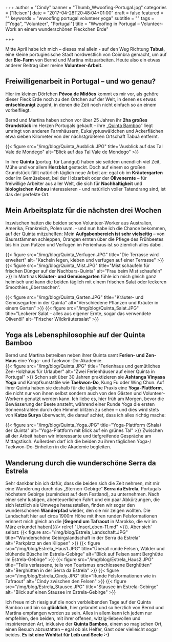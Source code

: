 +++
author = "Cindy"
banner = "Thumb_Wwoofing-Portugal.jpg"
categories = ["Reisen"]
date = "2017-04-28T20:48:04+01:00"
draft = false
featured = ""
keywords = "wwoofing portugal volunteer yoga"
subtitle = ""
tags = ["Yoga", "Volunteer", "Portugal"]
title = "Wwoofing in Portugal – Volunteer-Work an einem wunderschönen Fleckchen Erde"

+++

Mitte April habe ich mich – dieses mal allein - auf den Weg Richtung **Tabuá**, eine kleine portugiesische Stadt nordwestlich von Coimbra gemacht, um auf der **Bio-Farm** von Bernd und Martina mitzuarbeiten. Heute also ein etwas anderer Beitrag über meine **Volunteer-Arbeit**.<!--more-->

## Freiwilligenarbeit in Portugal – und wo genau?
Hier im kleinen Dörfchen **Póvoa de Midões** kommt es mir vor, als gehöre dieser Fleck Erde noch zu den Örtchen auf der Welt, in denen es etwas **entschleunigt** zugeht, in denen die Zeit noch nicht einfach so an einem vorbeifliegt.       

Bernd und Martina haben schon vor über 25 Jahren ihr **2ha großes Grundstück** im Herzen Portugals gekauft – ihre „[Quinta Bamboo](http://quintabamboo.com/)“ liegt umringt von anderen Farmhäusern, Eukalyptuswäldchen und Ackerflächen etwa sieben Kilometer von der nächstgrößeren Ortschaft Tabuá entfernt.       

{{< figure src="/img/blog/Quinta_Ausblick.JPG" title="Ausblick auf das Tal Vale de Mondego"
alt="Blick auf das Tal Vale de Mondego" >}}

In ihre **Quinta** (portug. für Landgut) haben sie seitdem unendlich viel Zeit, Mühe und vor allem **Herzblut** gesteckt. Doch auf einem so großen Grundstück fällt natürlich täglich neue Arbeit an: egal ob im **Kräutergarten** oder im Gemüsebeet, bei der Holzarbeit oder der **Olivenernte** – für freiwillige Arbeiter aus aller Welt, die sich für **Nachhaltigkeit** und **biologischen Anbau** interessieren - und natürlich voller Tatendrang sind, ist das der perfekte Ort.     

## Mein Arbeitsplatz für die nächsten drei Wochen

Inzwischen hatten die beiden schon Volunteer-Worker aus Australien, Amerika, Frankreich, Polen uvm. - und nun habe ich die Chance bekommen, auf der Quinta mitzuhelfen: Mein **Aufgabenbereich ist sehr vielseitig** – von Baumstämmen schleppen, Orangen ernten über die Pflege des Frühbeetes bis hin zum Putzen und Verfugen im Ferienhaus ist so ziemlich alles dabei.

{{< figure src="/img/blog/Quinta_Verfugen.JPG" title="Die Terrasse wird erweitert"
alt="Kacheln legen, kleben und verfugen auf einer Terrasse" >}}
{{< figure src="/img/blog/Quinta_Mist.JPG" title="Mist schaufeln für frischen Dünger auf der Nachbars-Quinta"
alt="Frau beim Mist schaufeln" >}}
In Martinas **Kräuter- und Gemüsegarten** fühle ich mich gleich ganz heimisch und kann die beiden täglich mit einem frischen Salat oder leckeren Smoothies „überraschen“. 

{{< figure src="/img/blog/Quinta_Garten.JPG" title="Kräuter- und Gemüsegarten in der Quinta"
alt="Verschiedene Pflanzen und Kräuter in einem Garten" >}}
{{< figure src="/img/blog/Quinta_Salat.JPG" title="Leckerer Salat – alles aus eigener Ernte, sogar das verwendete Olivenöl"
alt="Frischer Wildkräutersalat" >}}

## Yoga als Lebensphilosophie auf der Quinta Bamboo

Bernd und Martina betreiben neben ihrer Quinta samt **Ferien- und Zen-Haus** eine Yoga- und Taekwon-Do-Akademie.       
{{< figure src="/img/blog/Quinta.JPG" title="Ferienhaus und gemütliches Zen-Holzhaus für Urlauber"
alt="Zwei Ferienhäuser auf einer Quinta in Portugal" >}}
Schon seit über 30 Jahren praktizieren sie **Ashtanga Vinyasa Yoga** und Kampfkunststile wie **Taekwon-Do**, Kung Fu oder Wing Chun. Auf ihrer Quinta haben sie deshalb für die tägliche Praxis eine **Yoga-Plattform**, die nicht nur von ihnen selbst sondern auch von den Gästen und Volunteer-Workern genutzt werden kann. Ich liebe es, hier früh am Morgen, bevor die Bewässerung der Beete ansteht, während einer Runde Yoga die ersten Sonnenstrahlen durch den Himmel blitzen zu sehen – und dies wird stets von **Katze Surya** überwacht, die darauf achtet, dass ich alles richtig mache:

{{< figure src="/img/blog/Quinta_Yoga.JPG" title="Yoga-Plattform (Shala) der Quinta"
alt="Yoga-Plattform mit Blick auf ein grünes Tal" >}}
Zwischen all der Arbeit haben wir interessante und tiefgreifende Gespräche am Mittagstisch. Außerdem darf ich die beiden zu ihren täglichen Yoga-/ Taekwon-Do-Einheiten in die Akademie begleiten.

## Wanderung durch die wunderschöne Serra da Estrela
Sehr dankbar bin ich dafür, dass die beiden sich die Zeit nehmen, mit mir eine Wanderung durch das „Sternen-Gebirge“ **Serra da Estrela**, Portugals höchstem Gebirge (zumindest auf dem Festland), zu unternehmen. Nach einer sehr lustigen, abenteuerlichen Fahrt und ein paar Abkürzungen, die sich letztlich als Umwege herausstellen, finden wir sogar den wunderschönen **Wanderpfad** wieder, den sie mir zeigen wollten. Die Landschaft hier auf circa 1900m Höhe mit ihren runden Felsformationen erinnert mich gleich an die [**Gegend um Tafraout** in Marokko, die wir im März erkundet haben]({{< relref "UnserLeben-11.md" >}}). Aber sieh' selbst:
{{< figure src="/img/blog/Estrela_Landschaft.JPG" title="Wunderschöne Gebirgslandschaft in der Serra da Estrela"
alt="Parkplatz an den Klippen" >}}
{{< figure src="/img/blog/Estrela_Haus1.JPG" title="Überall runde Felsen, Wälder und blühende Büsche im Estrela-Gebirge"
alt="Blick auf Felsen samt Berghütte im Estrela-Gebirge" >}}
{{< figure src="/img/blog/Estrela_Haus2.JPG" title="Teils verlassene, teils von Tourismus erschlossene Berghütten"
alt="Berghütten in der Serra da Estrela" >}}
{{< figure src="/img/blog/Estrela_Cindy.JPG" title="Runde Felsformationen wie in Tafraout"
alt="Cindy zwischen den Felsen" >}}
{{< figure src="/img/blog/Estrela_Stausee.JPG" title="Stausee im Estrela-Gebirge"
alt="Blick auf einen Stausee im Estrela-Gebirge" >}}

Ich freue mich riesig auf die noch verbleibenden Tage auf der Quinta Bamboo und bin so **glücklich**, hier gelandet und so herzlich von Bernd und Martina empfangen worden zu sein. Alles in allem kann ich jedem nur empfehlen, den beiden, mit ihrer offenen, witzig-liebevollen und inspirierenden Art, inklusive der **Quinta Bamboo**, einem so magischen Ort, einen Besuch abzustatten – egal ob als Helfer, Gast oder vielleicht sogar beides. **Es ist eine Wohltat für Leib und Seele :-)**